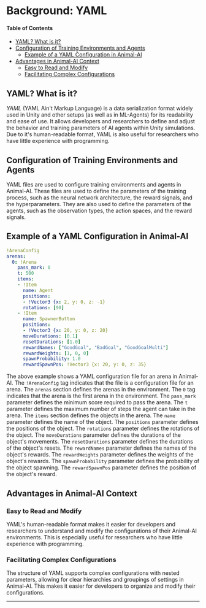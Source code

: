 # Background: YAML

#### Table of Contents

+ [YAML? What is it?](#yaml-what-is-it)
+ [Configuration of Training Environments and Agents](#configuration-of-training-environments-and-agents)
  + [Example of a YAML Configuration in Animal-AI](#example-of-a-yaml-configuration-in-animal-ai)
+ [Advantages in Animal-AI Context](#advantages-in-animal-ai-context)
  - [Easy to Read and Modify](#easy-to-read-and-modify)
  - [Facilitating Complex Configurations](#facilitating-complex-configurations)

## YAML? What is it?

*YAML* (YAML Ain't Markup Language) is a data serialization format widely used in Unity and other setups (as well as in ML-Agents) for its readability and ease of use. It allows developers and researchers to define and adjust the behavior and training parameters of AI agents within Unity simulations. Due to it's human-readable format, YAML is also useful for researchers who have little experience with programming. 

## Configuration of Training Environments and Agents

YAML files are used to configure training environments and agents in Animal-AI. These files are used to define the parameters of the training process, such as the neural network architecture, the reward signals, and the hyperparameters. They are also used to define the parameters of the agents, such as the observation types, the action spaces, and the reward signals. 

## Example of a YAML Configuration in Animal-AI

```yaml
!ArenaConfig
arenas:
  0: !Arena
    pass_mark: 0
    t: 500
    items:
    - !Item
      name: Agent
      positions:
      - !Vector3 {x: 2, y: 0, z: -1}
      rotations: [90]
    - !Item
      name: SpawnerButton
      positions:
      - !Vector3 {x: 20, y: 0, z: 20}
      moveDurations: [0.1]
      resetDurations: [1.0]
      rewardNames: ["GoodGoal", "BadGoal", "GoodGoalMulti"]
      rewardWeights: [1, 0, 0]
      spawnProbability: 1.0
      rewardSpawnPos: !Vector3 {x: 20, y: 0, z: 35}
```

The above example shows a YAML configuration file for an arena in Animal-AI. The `!ArenaConfig` tag indicates that the file is a configuration file for an arena. The `arenas` section defines the arenas in the environment. The `0` tag indicates that the arena is the first arena in the environment. The `pass_mark` parameter defines the minimum score required to pass the arena. The `t` parameter defines the maximum number of steps the agent can take in the arena. The `items` section defines the objects in the arena. The `name` parameter defines the name of the object. The `positions` parameter defines the positions of the object. The `rotations` parameter defines the rotations of the object. The `moveDurations` parameter defines the durations of the object's movements. The `resetDurations` parameter defines the durations of the object's resets. The `rewardNames` parameter defines the names of the object's rewards. The `rewardWeights` parameter defines the weights of the object's rewards. The `spawnProbability` parameter defines the probability of the object spawning. The `rewardSpawnPos` parameter defines the position of the object's reward.

## Advantages in Animal-AI Context

### Easy to Read and Modify

YAML's human-readable format makes it easier for developers and researchers to understand and modify the configurations of their Animal-AI environments. This is especially useful for researchers who have little experience with programming. 

### Facilitating Complex Configurations

The structure of YAML supports complex configurations with nested parameters, allowing for clear hierarchies and groupings of settings in Animal-AI. This makes it easier for developers to organize and modify their configurations. 

---
